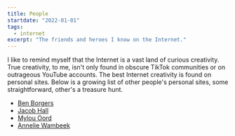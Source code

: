 ```yaml
---
title: People
startdate: "2022-01-01"
tags:
  - internet
excerpt: "The friends and heroes I know on the Internet."
---
```

I like to remind myself that the Internet is a vast land of curious creativity. True creativity, to me, isn't only found in obscure TikTok communities or on outrageous YouTube accounts. The best Internet creativity is found on personal sites. Below is a growing list of other people's personal sites, some straightforward, other's a treasure hunt. 


- [Ben Borgers](https://benborgers.com/)
- [Jacob Hall](https://jacobhall.net/)
- [Mylou Oord](https://mylouoord.com/)
- [Annelie Wambeek](https://www.anneliewambeek.com/)